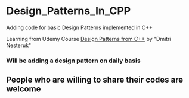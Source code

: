 # Design_Patterns_In_CPP
Adding code for basic Design Patterns implemented in C++

Learning from Udemy Course [Design Patterns from C++](https://www.udemy.com/course/patterns-cplusplus/)  by "Dmitri Nesteruk"

### Will be adding a design pattern on daily basis 

## People who are willing to share their codes are welcome
